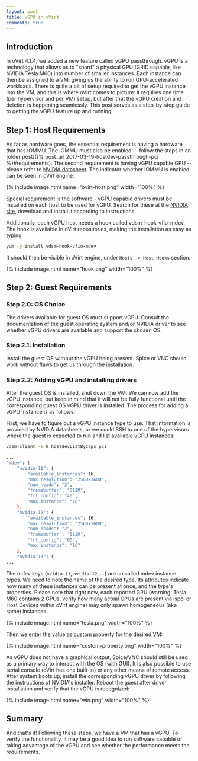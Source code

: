 ```yaml
---
layout: post
title: vGPU in oVirt
comments: true
---
```


## Introduction

In oVirt 4.1.4, we added a new feature called vGPU passthrough. vGPU is a technology that allows us to "shard" a physical GPU (GRID capable, like NVIDIA Tesla M60) into number of smaller instances. Each instance can then be assigned to a VM, giving us the ability to run GPU-accelerated workloads. There is quite a bit of setup required to get the vGPU instance into the VM, and this is where oVirt comes to picture: it requires one time (per hypervisor and per VM) setup, but after that the vGPU creation and deletion is happening seamlessly. This post serves as a step-by-step guide to getting the vGPU feature up and running.

<!--more-->

## Step 1: Host Requirements

As far as hardware goes, the essential requirement is having a hardware that has IOMMU. The IOMMU must also be enabled -- follow the steps in an [older post]({% post_url 2017-03-19-hostdev-passthrough-pci %}#requirements). The second requirement is having vGPU capable GPU -- please refer to [NVIDIA datasheet](http://images.nvidia.com/content/grid/pdf/188270-NVIDIA-GRID-Datasheet-NV-US-FNL-Web.pdf). The indicator whether IOMMU is enabled can be seen in oVirt engine:

{% include image.html name="ovirt-host.png" width="100%" %}

Special requirement is the software - vGPU capable drivers must be installed on each host to be used for vGPU. Search for these at the [NVIDIA site](http://www.nvidia.com/Download/index.aspx), download and install it according to instructions.

Additionally, each vGPU host needs a hook called vdsm-hook-vfio-mdev. The hook is available in oVirt repositories, making the installation as easy as typing

```bash
yum -y install vdsm-hook-vfio-mdev
```

It should then be visible in oVirt engine, under `Hosts -> Host Hooks` section.

{% include image.html name="hook.png" width="100%" %}


## Step 2: Guest Requirements

### Step 2.0: OS Choice

The drivers available for guest OS must support vGPU. Consult the documentation of the guest operating system and/or NVIDIA driver to see whether vGPU drivers are available and support the chosen OS.

### Step 2.1: Installation

Install the guest OS without the vGPU being present. Spice or VNC should work without flaws to get us through the installation.

### Step 2.2: Adding vGPU and installing drivers

After the guest OS is installed, shut down the VM. We can now add the vGPU instance, but keep in mind that it will not be fully functional until the corresponding guest OS vGPU driver is installed. The process for adding a vGPU instance is as follows:

First, we have to figure out a vGPU instance type to use. That information is provided by NVIDIA datasheets, or we could SSH to one of the hypervisors where the guest is expected to run and list available vGPU instances:

```bash
vdsm-client -s 0 hostdevListByCaps pci

...
"mdev": {
    "nvidia-11": {
        "available_instances": 16,
        "max_resolution": "2560x1600",
        "num_heads": "2",
        "framebuffer": "512M",
        "frl_config": "45",
        "max_instance": "16"
    },
    "nvidia-12": {
        "available_instances": 16,
        "max_resolution": "2560x1600",
        "num_heads": "2",
        "framebuffer": "512M",
        "frl_config": "60",
        "max_instance": "16"
    },
    "nvidia-13": {
...
```

The mdev keys (`nvidia-11`, `nvidia-12`, ...) are so called mdev instance types. We need to note the name of the desired type. Its attributes indicate how many of these instances can be present at once, and the type's properties. Please note that right now, each reported GPU (warning: Tesla M60 contains *2* GPUs, verify how many actual GPUs are present via lspci or Host Devices within oVirt engine) may only spawn homogeneous (aka same) instances.

{% include image.html name="tesla.png" width="100%" %}

Then we enter the value as custom property for the desired VM:

{% include image.html name="custom-property.png" width="100%" %}

As vGPU does not have a graphical output, Spice/VNC should still be used as a primary way to interact with the OS (with GUI). It is also possible to use serial console (oVirt has one built-in) or any other means of remote access. After system boots up, install the corresponding vGPU driver by following the instructions of NVIDIA's installer. Reboot the guest after driver installation and verify that the vGPU is recognized:

{% include image.html name="win.png" width="100%" %}

## Summary

And that's it! Following these steps, we have a VM that has a vGPU. To verify the functionality, it may be a good idea to run software capable of taking advantage of the vGPU and see whether the performance meets the requirements.

